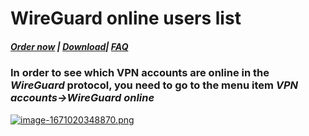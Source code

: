# WireGuard online users list

##### [Order now](https://panel.puqcloud.com/index.php?rp=/store/puqvpn) | [Download](https://download.puqcloud.com/cp/puqvpncp/)| [FAQ](https://faq.puqcloud.com)

### In order to see which VPN accounts are online in the ***WireGuard*** protocol, you need to go to the menu item ***VPN accounts-&gt;WireGuard online***

[![image-1671020348870.png](https://doc.puq.info/uploads/images/gallery/2022-12/scaled-1680-/image-1671020348870.png)](https://doc.puq.info/uploads/images/gallery/2022-12/image-1671020348870.png)
